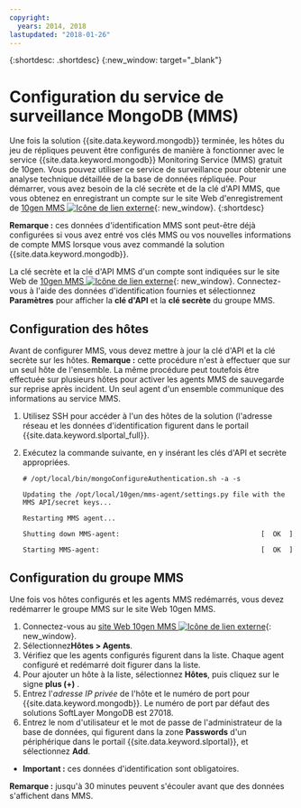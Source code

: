 ```yaml
---
copyright:
  years: 2014, 2018
lastupdated: "2018-01-26"
---
```


{:shortdesc: .shortdesc}
{:new_window: target="_blank"}


# Configuration du service de surveillance MongoDB (MMS)

Une fois la solution {{site.data.keyword.mongodb}} terminée, les hôtes du jeu de répliques peuvent être configurés de manière à fonctionner avec le service {{site.data.keyword.mongodb}} Monitoring Service (MMS) gratuit de 10gen. Vous pouvez utiliser ce service de surveillance pour obtenir une analyse technique détaillée de la base de données répliquée. Pour démarrer, vous avez besoin de la clé secrète et de la clé d'API MMS, que vous obtenez en enregistrant un compte sur le site Web d'enregistrement de [10gen MMS ![Icône de lien externe](../../icons/launch-glyph.svg "Icône de lien externe")](http://www.10gen.com/mongodb-monitoring-service){: new_window}.
{:shortdesc}

**Remarque :** ces données d'identification MMS sont peut-être déjà configurées si vous avez entré vos clés MMS ou vos nouvelles informations de compte MMS lorsque vous avez commandé la solution {{site.data.keyword.mongodb}}.

La clé secrète et la clé d'API MMS d'un compte sont indiquées sur le site Web de [10gen MMS ![Icône de lien externe](../../icons/launch-glyph.svg "Icône de lien externe")](http://mms.10gen.com/){: new_window}. Connectez-vous à l'aide des données d'identification fournies et sélectionnez **Paramètres** pour afficher la **clé d'API** et la **clé secrète** du groupe MMS.

## Configuration des hôtes

Avant de configurer MMS, vous devez mettre à jour la clé d'API et la clé secrète sur les hôtes. **Remarque :** cette procédure n'est à effectuer que sur un seul hôte de l'ensemble. La même procédure peut toutefois être effectuée sur plusieurs hôtes pour activer les agents MMS de sauvegarde sur reprise après incident. Un seul agent d'un ensemble communique des informations au service MMS.

1. Utilisez SSH pour accéder à l'un des hôtes de la solution (l'adresse réseau et les données d'identification figurent dans le portail {{site.data.keyword.slportal_full}}.
2. Exécutez la commande suivante, en y insérant les clés d'API et secrète appropriées.

    `# /opt/local/bin/mongoConfigureAuthentication.sh -a -s`

    `Updating the /opt/local/10gen/mms-agent/settings.py file with the`
    `MMS API/secret keys...`

    `Restarting MMS agent...`

    `Shutting down MMS-agent:                                   [  OK  ]`

    `Starting MMS-agent:                                        [  OK  ]`


## Configuration du groupe MMS

Une fois vos hôtes configurés et les agents MMS redémarrés, vous devez redémarrer le groupe MMS sur le site Web 10gen MMS.

1. Connectez-vous au [site Web 10gen MMS ![Icône de lien externe](../../icons/launch-glyph.svg "Icône de lien externe")](http://mms.10gen.com/){: new_window}.
2. Sélectionnez**Hôtes > Agents**.
3. Vérifiez que les agents configurés figurent dans la liste. Chaque agent configuré et redémarré doit figurer dans la liste.
4. Pour ajouter un hôte à la liste, sélectionnez **Hôtes**, puis cliquez sur le signe **plus (+)** .
5. Entrez l'*adresse IP privée* de l'hôte et le numéro de port pour {{site.data.keyword.mongodb}}. Le numéro de port par défaut des solutions SoftLayer MongoDB est 27018.
6. Entrez le nom d'utilisateur et le mot de passe de l'administrateur de la base de données, qui figurent dans la zone **Passwords** d'un périphérique dans le portail {{site.data.keyword.slportal}}, et sélectionnez **Add**.
  * **Important :** ces données d'identification sont obligatoires.

**Remarque :** jusqu'à 30 minutes peuvent s'écouler avant que des données s'affichent dans MMS.
